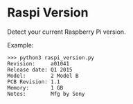 Raspi Version
=============
Detect your current Raspberry Pi version.

Example:

    >>> python3 raspi_version.py
    Revision:     a01041
    Release date: Q1 2015
    Model:        2 Model B
    PCB Revision: 1.1
    Memory:       1 GB
    Notes:        Mfg by Sony
